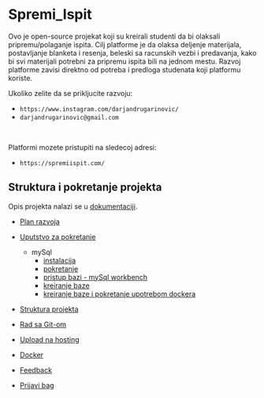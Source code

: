 # Spremi_Ispit

Ovo je open-source projekat koji su kreirali studenti da bi olaksali pripremu/polaganje ispita.
Cilj platforme je da olaksa deljenje materijala, postavljanje blanketa i resenja, beleski sa racunskih vezbi i predavanja, kako bi svi materijali potrebni za pripremu ispita bili na jednom mestu.
Razvoj platforme zavisi direktno od potreba i predloga studenata koji platformu koriste.

Ukoliko zelite da se prikljucite razvoju:

- `https://www.instagram.com/darjandrugarinovic/`
- `darjandrugarinovic@gmail.com`

<br/>

Platformi mozete pristupiti na sledecoj adresi:
- `https://spremiispit.com/`

## Struktura i pokretanje projekta 
Opis projekta nalazi se u [dokumentaciji](https://docs.google.com/document/d/1nK753Qq77KtwWm9mQqNMCdgK5sIrF3hDq7TQK_RNSgQ/edit?usp=sharing).

- [Plan razvoja](https://docs.google.com/document/d/1lioQpJ-_ftFTDAWsX8oLl_LilrZ1pzFI072O7fatrGo/edit?usp=sharing)
- [Uputstvo za pokretanje](https://docs.google.com/document/d/1kS7EcuV8T_G-XBJXsRSop6oFXu8LHNoRXUe3NvhPYxA/edit?usp=sharing)
  - mySql
    - [instalacija](https://docs.google.com/document/d/1PxhFdCTfH_la1ij6lwfKbuemNQaGKCs1wZzD4mY5xAk/edit?usp=sharing)
    - [pokretanje](https://docs.google.com/document/d/1Dyoh1uTMZvAOR_AH8JLqafwXsEz1aiMlwJL9OGkdKLc/edit?usp=sharing)
    - [pristup bazi - mySql workbench](https://docs.google.com/document/d/1XT6feHDcYoQpESoSNlTXOp0Fl2jrtD4JwzYYV4O11sE/edit?usp=sharing)
    - [kreiranje baze](https://docs.google.com/document/d/1H_NAAWIwb-CAJyo8KlbGpF58nOrplSl73mIFDT3kdHs/edit?usp=sharing)
    - [kreiranje baze i pokretanje upotrebom dockera](https://docs.google.com/document/d/1lv84Qiq_oSEBrrshPx5gVbJDIoM0qCJTRARPB7IbWSk/edit?usp=sharing)
- [Struktura projekta](https://docs.google.com/document/d/1Vq2z7Kx_fRaNpyl-2-wBLTEcomYKPWVxOzM2CHXtpzo/edit?usp=sharing)

- [Rad sa Git-om](https://docs.google.com/document/d/118dBSjOZmIkGSI6xehqTRq-v22wReFTUcprthWl9aJM/edit?usp=sharing)
- [Upload na hosting](https://docs.google.com/document/d/1tPSE0MB331TDl-9uoBuCEFQy3UrlzqXEi1HE6Muv-CM/edit?usp=sharing)
- [Docker](https://docs.google.com/document/d/14V52JHlFdzWHE1LsOSMv5AVmTHY6jvm_ifnFcKWbux0/edit?usp=sharing)
- [Feedback](https://docs.google.com/document/d/1K4pJ50V96fWoVD7NrUVx4FvfuOc5RVdunWE01pUhMx4/edit?usp=sharing)
- [Prijavi bag](https://docs.google.com/document/d/1AefnDWibn1vOFxZAfTC9L-vOkv2DqdEr94SYz4Nx_4o/edit?usp=sharing)


